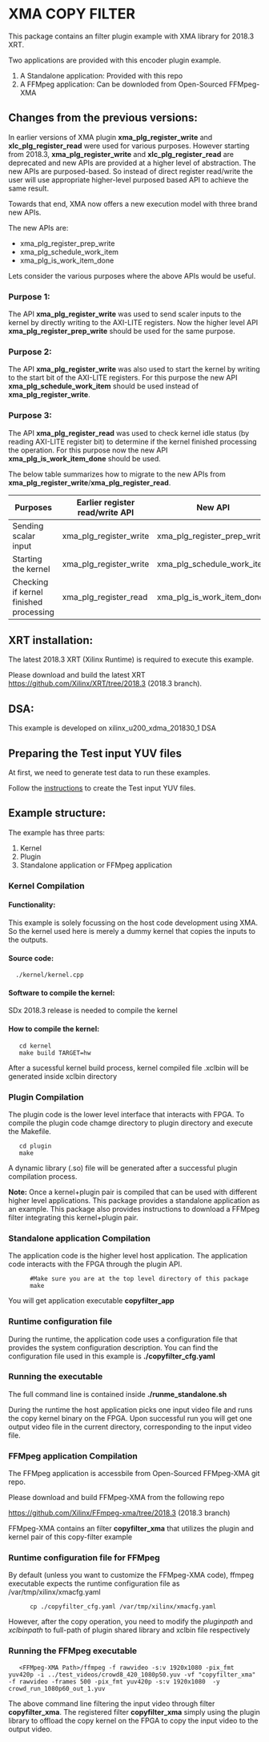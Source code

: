 # XMA COPY FILTER         


This package contains an filter plugin example with XMA library for 2018.3 XRT. 

Two applications are provided with this encoder plugin example.

   1. A Standalone application: Provided with this repo
   2. A FFMpeg application: Can be downloded from Open-Sourced FFMpeg-XMA

## Changes from the previous versions: 

In earlier versions of XMA plugin **xma_plg_register_write** and **xlc_plg_register_read** were used for various purposes. However starting from 2018.3, **xma_plg_register_write** and **xlc_plg_register_read** are deprecated and new APIs are provided at a higher level of abstraction. The new APIs are purposed-based. So instead of direct register read/write the user will use appropriate higher-level purposed based API to achieve the same result. 
  
Towards that end, XMA now offers a new execution model with three brand new APIs. 

The new APIs are: 
  
  * xma_plg_register_prep_write
  * xma_plg_schedule_work_item
  * xma_plg_is_work_item_done 

Lets consider the various purposes where the above APIs would be useful. 

### Purpose 1: 
The API **xma_plg_register_write** was used to send scaler inputs to the kernel by directly writing to the AXI-LITE registers. Now the higher level API **xma_plg_register_prep_write** should be used for the same purpose. 

### Purpose 2: 
The API **xma_plg_register_write** was also used to start the kernel by writing to the start bit of the AXI-LITE registers. For this purpose the new API **xma_plg_schedule_work_item** should be used instead of **xma_plg_register_write**.

### Purpose 3: 
The API **xma_plg_register_read** was used to check kernel idle status (by reading AXI-LITE register bit) to determine if the kernel finished processing the operation. For this purpose now the new API **xma_plg_is_work_item_done** should be used.

The below table summarizes how to migrate to the new APIs from **xma_plg_register_write**/**xma_plg_register_read**.  



| Purposes   |  Earlier register read/write API |  New API  |
|---|---|---|
| Sending scalar input  | xma_plg_register_write  |  xma_plg_register_prep_write |
| Starting the kernel  |  xma_plg_register_write |  xma_plg_schedule_work_item |
| Checking if kernel finished processing | xma_plg_register_read | xma_plg_is_work_item_done |

## XRT installation: 

The latest 2018.3 XRT (Xilinx Runtime) is required to execute this example. 

Please download and build the latest XRT
      https://github.com/Xilinx/XRT/tree/2018.3  (2018.3 branch). 

## DSA: 

This example is developed on xilinx_u200_xdma_201830_1 DSA

## Preparing the Test input YUV files

At first, we need to generate test data to run these examples. 

Follow the [instructions][testseqreadme] to create the Test input YUV files. 

## Example structure: 

The example has three parts: 

1. Kernel
2. Plugin 
3. Standalone application or FFMpeg application


### Kernel Compilation 

#### Functionality: 

This example is solely focussing on the host code development using XMA. So the kernel used here is merely a dummy kernel that copies the inputs to the outputs.

#### Source code: 
      ./kernel/kernel.cpp

#### Software to compile the kernel: 

SDx 2018.3 release is needed to compile the kernel

#### How to compile the kernel: 

   ``````````````````````````````````
      cd kernel
      make build TARGET=hw 
   ``````````````````````````````````
After a sucessful kernel build process, kernel compiled file .xclbin will be generated inside xclbin directory

### Plugin Compilation

The plugin code is the lower level interface that interacts with FPGA. To compile the plugin code chamge directory to plugin directory and execute the Makefile.
   
   ``````````````````````````````````
      cd plugin
      make
   ``````````````````````````````````

A dynamic library (.so) file will be generated after a successful plugin compilation process. 

**Note:** Once a kernel+plugin pair is compiled that can be used with different higher level applications. This package provides a standalone application as an example. This package also provides instructions to download a FFMpeg filter integrating this kernel+plugin pair. 

### Standalone application Compilation
The application code is the higher level host application. The application code interacts with the FPGA through the plugin API.


```
      #Make sure you are at the top level directory of this package
      make
```

You will get application executable **copyfilter_app**

### Runtime configuration file

During the runtime, the application code uses a configuration file that provides the system configuration description. You can find the configuration file used in this example is **./copyfilter_cfg.yaml**

### Running the executable 

The full command line is contained inside **./runme_standalone.sh**

During the runtime the host application picks one input video file and runs the copy kernel binary on the FPGA. Upon successful run you will get one output video file in the current directory, corresponding to the input video file. 

### FFMpeg application Compilation
  
The FFMpeg application is accessbile from Open-Sourced FFMpeg-XMA git repo. 

Please download and build FFMpeg-XMA from the following repo

https://github.com/Xilinx/FFmpeg-xma/tree/2018.3 (2018.3 branch)

FFMpeg-XMA contains an filter **copyfilter_xma** that utilizes the plugin and kernel pair of this copy-filter example

### Runtime configuration file for FFMpeg

By default (unless you want to customize the FFMpeg-XMA code), ffmpeg executable expects the runtime configuration file as /var/tmp/xilinx/xmacfg.yaml

```
      cp ./copyfilter_cfg.yaml /var/tmp/xilinx/xmacfg.yaml
```
   
However, after the copy operation, you need to modify the *pluginpath* and *xclbinpath* to full-path of plugin shared library and xclbin file respectively

### Running the FFMpeg executable 

```
   <FFMpeg-XMA Path>/ffmpeg -f rawvideo -s:v 1920x1080 -pix_fmt yuv420p -i ../test_videos/crowd8_420_1080p50.yuv -vf "copyfilter_xma" -f rawvideo -frames 500 -pix_fmt yuv420p -s:v 1920x1080  -y crowd_run_1080p60_out_1.yuv
```
   
The above command line filtering the input video through filter **copyfilter_xma**. The registered filter **copyfilter_xma** simply using the plugin library to offload the copy kernel on the FPGA to copy the input video to the output video.

[testseqreadme]: ./test_videos/README.md

